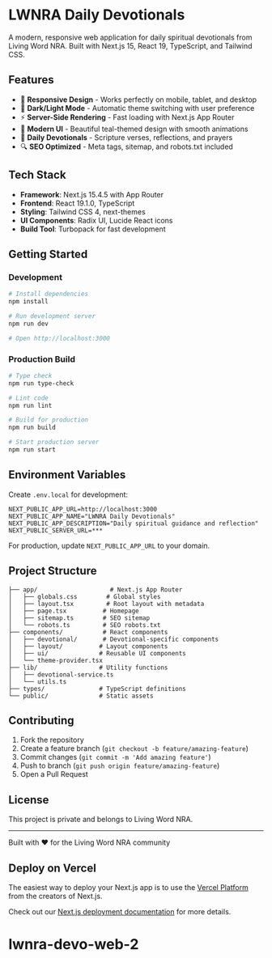 # LWNRA Daily Devotionals

A modern, responsive web application for daily spiritual devotionals from Living Word NRA. Built with Next.js 15, React 19, TypeScript, and Tailwind CSS.

## Features

-   📱 **Responsive Design** - Works perfectly on mobile, tablet, and desktop
-   🌙 **Dark/Light Mode** - Automatic theme switching with user preference
-   ⚡ **Server-Side Rendering** - Fast loading with Next.js App Router
-   🎨 **Modern UI** - Beautiful teal-themed design with smooth animations
-   📖 **Daily Devotionals** - Scripture verses, reflections, and prayers
-   🔍 **SEO Optimized** - Meta tags, sitemap, and robots.txt included

## Tech Stack

-   **Framework**: Next.js 15.4.5 with App Router
-   **Frontend**: React 19.1.0, TypeScript
-   **Styling**: Tailwind CSS 4, next-themes
-   **UI Components**: Radix UI, Lucide React icons
-   **Build Tool**: Turbopack for fast development

## Getting Started

### Development

```bash
# Install dependencies
npm install

# Run development server
npm run dev

# Open http://localhost:3000
```

### Production Build

```bash
# Type check
npm run type-check

# Lint code
npm run lint

# Build for production
npm run build

# Start production server
npm run start
```

## Environment Variables

Create `.env.local` for development:

```env
NEXT_PUBLIC_APP_URL=http://localhost:3000
NEXT_PUBLIC_APP_NAME="LWNRA Daily Devotionals"
NEXT_PUBLIC_APP_DESCRIPTION="Daily spiritual guidance and reflection"
NEXT_PUBLIC_SERVER_URL=***
```

For production, update `NEXT_PUBLIC_APP_URL` to your domain.

## Project Structure

```
├── app/                    # Next.js App Router
│   ├── globals.css        # Global styles
│   ├── layout.tsx         # Root layout with metadata
│   ├── page.tsx          # Homepage
│   ├── sitemap.ts        # SEO sitemap
│   └── robots.ts         # SEO robots.txt
├── components/           # React components
│   ├── devotional/       # Devotional-specific components
│   ├── layout/          # Layout components
│   ├── ui/              # Reusable UI components
│   └── theme-provider.tsx
├── lib/                 # Utility functions
│   ├── devotional-service.ts
│   └── utils.ts
├── types/               # TypeScript definitions
└── public/              # Static assets
```

## Contributing

1. Fork the repository
2. Create a feature branch (`git checkout -b feature/amazing-feature`)
3. Commit changes (`git commit -m 'Add amazing feature'`)
4. Push to branch (`git push origin feature/amazing-feature`)
5. Open a Pull Request

## License

This project is private and belongs to Living Word NRA.

---

Built with ❤️ for the Living Word NRA community

## Deploy on Vercel

The easiest way to deploy your Next.js app is to use the [Vercel Platform](https://vercel.com/new?utm_medium=default-template&filter=next.js&utm_source=create-next-app&utm_campaign=create-next-app-readme) from the creators of Next.js.

Check out our [Next.js deployment documentation](https://nextjs.org/docs/app/building-your-application/deploying) for more details.

# lwnra-devo-web-2
